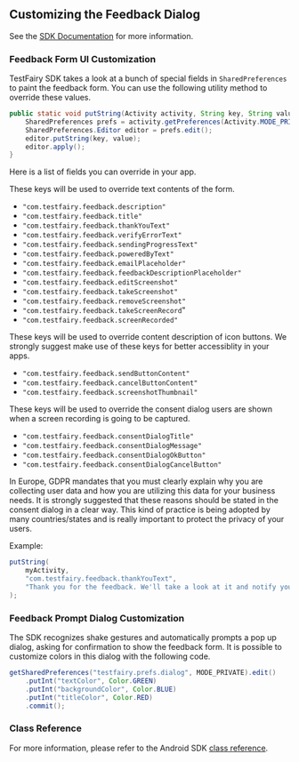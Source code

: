 ## Customizing the Feedback Dialog

See the [SDK Documentation](https://docs.testfairy.com/SDK/Customizing_feedback_dialog.html) for more information.

### Feedback Form UI Customization

TestFairy SDK takes a look at a bunch of special fields in `SharedPreferences` to paint the feedback form. You can use the following utility method to override these values.

```java
public static void putString(Activity activity, String key, String value) {
	SharedPreferences prefs = activity.getPreferences(Activity.MODE_PRIVATE);
	SharedPreferences.Editor editor = prefs.edit();
	editor.putString(key, value);
	editor.apply();
}
```

Here is a list of fields you can override in your app.

These keys will be used to override text contents of the form.

- `"com.testfairy.feedback.description"`
- `"com.testfairy.feedback.title"`
- `"com.testfairy.feedback.thankYouText"`
- `"com.testfairy.feedback.verifyErrorText"`
- `"com.testfairy.feedback.sendingProgressText"`
- `"com.testfairy.feedback.poweredByText"`
- `"com.testfairy.feedback.emailPlaceholder"`
- `"com.testfairy.feedback.feedbackDescriptionPlaceholder"`
- `"com.testfairy.feedback.editScreenshot"`
- `"com.testfairy.feedback.takeScreenshot"`
- `"com.testfairy.feedback.removeScreenshot"`
- `"com.testfairy.feedback.takeScreenRecord`"
- `"com.testfairy.feedback.screenRecorded"`

These keys will be used to override content description of icon buttons. We strongly suggest make use of these keys for better accessiblity in your apps.

- `"com.testfairy.feedback.sendButtonContent"`
- `"com.testfairy.feedback.cancelButtonContent"`
- `"com.testfairy.feedback.screenshotThumbnail"`

These keys will be used to override the consent dialog users are shown when a screen recording is going to be captured.

- `"com.testfairy.feedback.consentDialogTitle"`
- `"com.testfairy.feedback.consentDialogMessage"`
- `"com.testfairy.feedback.consentDialogOkButton"`
- `"com.testfairy.feedback.consentDialogCancelButton"`

In Europe, GDPR mandates that you must clearly explain why you are collecting user data and how you are utilizing this data for your business needs. It is strongly suggested that these reasons should be stated in the consent dialog in a clear way. This kind of practice is being adopted by many countries/states and is really important to protect the privacy of your users.

Example:

```java
putString(
    myActivity,
    "com.testfairy.feedback.thankYouText",
    "Thank you for the feedback. We'll take a look at it and notify you shortly."
);
```

### Feedback Prompt Dialog Customization

The SDK recognizes shake gestures and automatically prompts a pop up dialog, asking for confirmation to show the feedback form. It is possible to customize colors in this dialog with the following code.

```java
getSharedPreferences("testfairy.prefs.dialog", MODE_PRIVATE).edit()
    .putInt("textColor", Color.GREEN)
    .putInt("backgroundColor", Color.BLUE)
    .putInt("titleColor", Color.RED)
    .commit();
```

### Class Reference

For more information, please refer to the Android SDK [class reference](https://app.testfairy.com/reference/android/).
